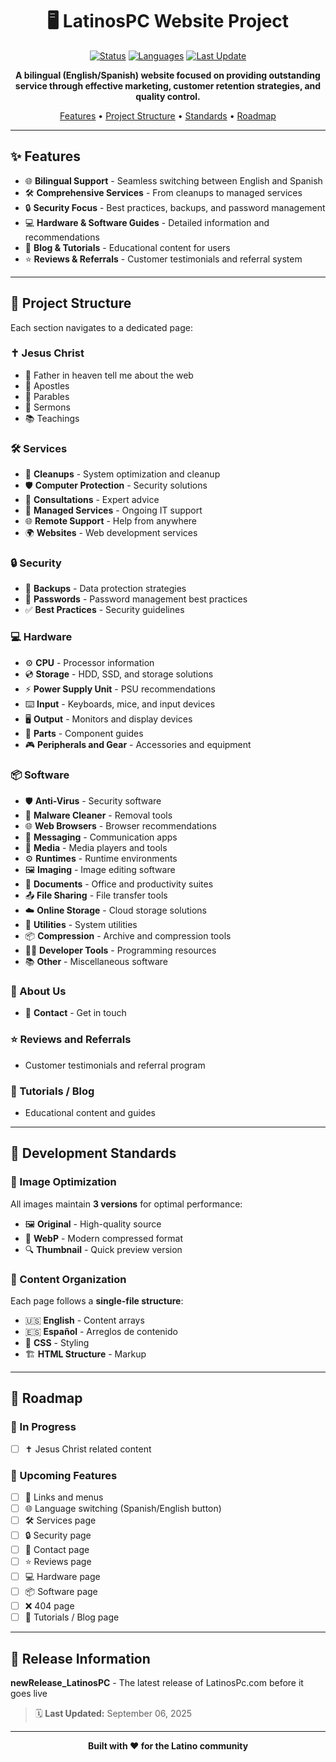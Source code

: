 <div align="center">

# 🖥️ LatinosPC Website Project

[![Status](https://img.shields.io/badge/status-in%20development-yellow)](https://github.com)
[![Languages](https://img.shields.io/badge/languages-English%20%7C%20Español-blue)](https://github.com)
[![Last Update](https://img.shields.io/badge/last%20update-July%202025-green)](https://github.com)

**A bilingual (English/Spanish) website focused on providing outstanding service through effective marketing, customer retention strategies, and quality control.**

[Features](#-features) • [Project Structure](#-project-structure) • [Standards](#-development-standards) • [Roadmap](#-roadmap)

---

</div>

## ✨ Features

- 🌐 **Bilingual Support** - Seamless switching between English and Spanish
- 🛠️ **Comprehensive Services** - From cleanups to managed services
- 🔒 **Security Focus** - Best practices, backups, and password management
- 💻 **Hardware & Software Guides** - Detailed information and recommendations
- 📝 **Blog & Tutorials** - Educational content for users
- ⭐ **Reviews & Referrals** - Customer testimonials and referral system

---

## 📂 Project Structure

Each section navigates to a dedicated page:

### ✝️ Jesus Christ
- 🙏 Father in heaven tell me about the web
- 👥 Apostles
- 📖 Parables
- 🎤 Sermons
- 📚 Teachings

### 🛠️ Services
- 🧹 **Cleanups** - System optimization and cleanup
- 🛡️ **Computer Protection** - Security solutions
- 💬 **Consultations** - Expert advice
- 🔧 **Managed Services** - Ongoing IT support
- 🌐 **Remote Support** - Help from anywhere
- 🌍 **Websites** - Web development services

### 🔒 Security
- 💾 **Backups** - Data protection strategies
- 🔑 **Passwords** - Password management best practices
- ✅ **Best Practices** - Security guidelines

### 💻 Hardware
- ⚙️ **CPU** - Processor information
- 💿 **Storage** - HDD, SSD, and storage solutions
- ⚡ **Power Supply Unit** - PSU recommendations
- ⌨️ **Input** - Keyboards, mice, and input devices
- 🖥️ **Output** - Monitors and display devices
- 🔩 **Parts** - Component guides
- 🎮 **Peripherals and Gear** - Accessories and equipment

### 📦 Software
- 🛡️ **Anti-Virus** - Security software
- 🧼 **Malware Cleaner** - Removal tools
- 🌐 **Web Browsers** - Browser recommendations
- 💬 **Messaging** - Communication apps
- 🎵 **Media** - Media players and tools
- ⚙️ **Runtimes** - Runtime environments
- 🖼️ **Imaging** - Image editing software
- 📄 **Documents** - Office and productivity suites
- 📤 **File Sharing** - File transfer tools
- ☁️ **Online Storage** - Cloud storage solutions
- 🔧 **Utilities** - System utilities
- 📦 **Compression** - Archive and compression tools
- 👨‍💻 **Developer Tools** - Programming resources
- 📚 **Other** - Miscellaneous software

### 👥 About Us
- 📧 **Contact** - Get in touch

### ⭐ Reviews and Referrals
- Customer testimonials and referral program

### 📝 Tutorials / Blog
- Educational content and guides

---

## 🎯 Development Standards

### 📸 Image Optimization
All images maintain **3 versions** for optimal performance:
- 🖼️ **Original** - High-quality source
- 🚀 **WebP** - Modern compressed format
- 🔍 **Thumbnail** - Quick preview version

### 📄 Content Organization
Each page follows a **single-file structure**:
- 🇺🇸 **English** - Content arrays
- 🇪🇸 **Español** - Arreglos de contenido
- 🎨 **CSS** - Styling
- 🏗️ **HTML Structure** - Markup

---

## 🚀 Roadmap

### 🔄 In Progress
- [ ] ✝️ Jesus Christ related content

### 📅 Upcoming Features
- [ ] 🔗 Links and menus
- [ ] 🌐 Language switching (Spanish/English button)
- [ ] 🛠️ Services page
- [ ] 🔒 Security page
- [ ] 📧 Contact page
- [ ] ⭐ Reviews page
- [ ] 💻 Hardware page
- [ ] 📦 Software page
- [ ] ❌ 404 page
- [ ] 📝 Tutorials / Blog page

---

## 📌 Release Information

**newRelease_LatinosPC** - The latest release of LatinosPc.com before it goes live

> 🗓️ **Last Updated:** September 06, 2025

---

<div align="center">

**Built with ❤️ for the Latino community**

</div>
